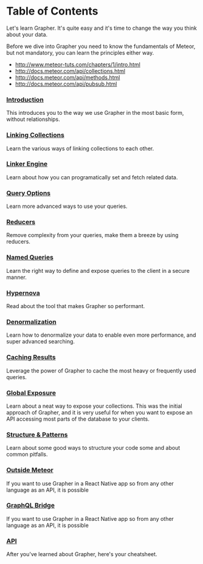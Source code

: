 # Table of Contents

Let's learn Grapher. It's quite easy and it's time to change the way you think about your data.

Before we dive into Grapher you need to know the fundamentals of Meteor, but not mandatory, you can
learn the principles either way.

*   http://www.meteor-tuts.com/chapters/1/intro.html
*   http://docs.meteor.com/api/collections.html
*   http://docs.meteor.com/api/methods.html
*   http://docs.meteor.com/api/pubsub.html

### [Introduction](introduction.md)

This introduces you to the way we use Grapher in the most basic form, without relationships.

### [Linking Collections](linking_collections.md)

Learn the various ways of linking collections to each other.

### [Linker Engine](linker_engine.md)

Learn about how you can programatically set and fetch related data.

### [Query Options](query_options.md)

Learn more advanced ways to use your queries.

### [Reducers](reducers.md)

Remove complexity from your queries, make them a breeze by using reducers.

### [Named Queries](named_queries.md)

Learn the right way to define and expose queries to the client in a secure manner.

### [Hypernova](hypernova.md)

Read about the tool that makes Grapher so performant.

### [Denormalization](denormalization.md)

Learn how to denormalize your data to enable even more performance, and super advanced searching.

### [Caching Results](caching_results.md)

Leverage the power of Grapher to cache the most heavy or frequently used queries.

### [Global Exposure](global_exposure.md)

Learn about a neat way to expose your collections. This was the initial approach of Grapher, and it is very useful
for when you want to expose an API accessing most parts of the database to your clients.

### [Structure & Patterns](structure_and_patterns.md)

Learn about some good ways to structure your code some and about common pitfalls.

### [Outside Meteor](outside_meteor.md)

If you want to use Grapher in a React Native app so from any other language as an API, it is possible

### [GraphQL Bridge](graphql.md)

If you want to use Grapher in a React Native app so from any other language as an API, it is possible

### [API](api.md)

After you've learned about Grapher, here's your cheatsheet.
